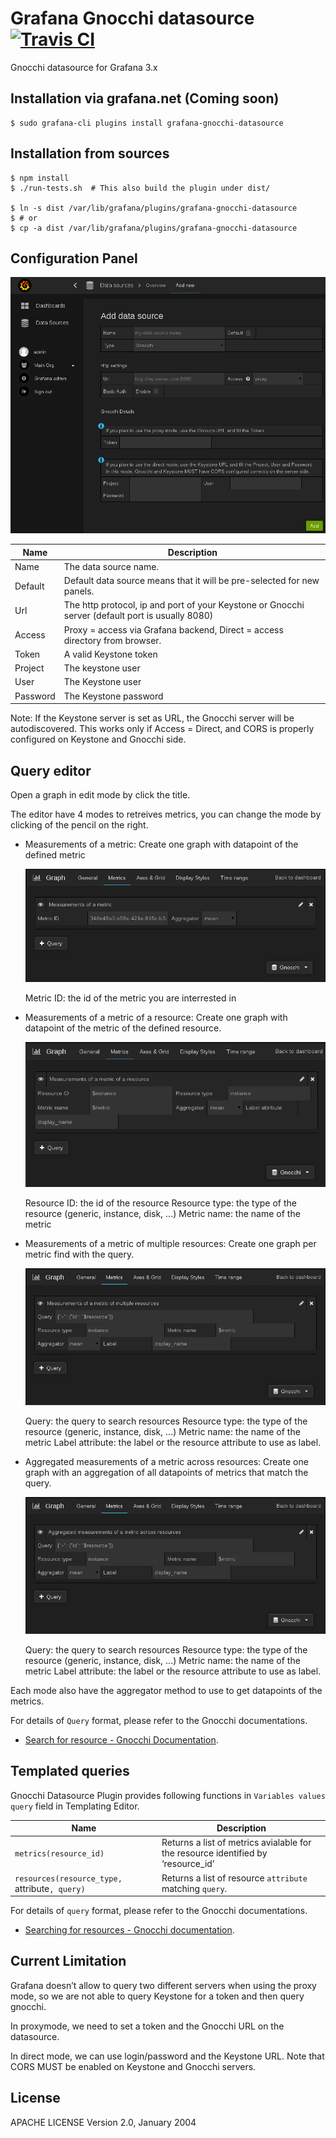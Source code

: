 # Grafana Gnocchi datasource [![Travis CI](https://travis-ci.org/sileht/grafana-gnocchi-datasource.png?branch=master)](https://travis-ci.org/sileht/grafana-gnocchi-datasource)

Gnocchi datasource for Grafana 3.x

## Installation via grafana.net (Coming soon)

    $ sudo grafana-cli plugins install grafana-gnocchi-datasource


## Installation from sources

    $ npm install
    $ ./run-tests.sh  # This also build the plugin under dist/

    $ ln -s dist /var/lib/grafana/plugins/grafana-gnocchi-datasource
    $ # or
    $ cp -a dist /var/lib/grafana/plugins/grafana-gnocchi-datasource


## Configuration Panel

![](docs/add_datasource_gnocchi.png)

Name | Description
------------ | -------------
Name | The data source name.
Default | Default data source means that it will be pre-selected for new panels.
Url | The http protocol, ip and port of your Keystone or Gnocchi server (default port is usually 8080)
Access | Proxy = access via Grafana backend, Direct = access directory from browser.
Token | A valid Keystone token
Project | The keystone user
User | The Keystone user
Password | The Keystone password

Note: If the Keystone server is set as URL, the Gnocchi server will be autodiscovered.
This works only if Access = Direct, and CORS is properly configured on Keystone and Gnocchi side.

## Query editor

Open a graph in edit mode by click the title.

The editor have 4 modes to retreives metrics, you can change the mode by clicking of the pencil on the right.

* Measurements of a metric:
  Create one graph with datapoint of the defined metric

  ![](docs/gnocchi_query_mode1.png)

  Metric ID: the id of the metric you are interrested in

* Measurements of a metric of a resource:
  Create one graph with datapoint of the metric of the defined resource.

  ![](docs/gnocchi_query_mode2.png)

  Resource ID: the id of the resource
  Resource type: the type of the resource (generic, instance, disk, ...)
  Metric name: the name of the metric

* Measurements of a metric of multiple resources:
  Create one graph per metric find with the query.

  ![](docs/gnocchi_query_mode3.png)

  Query: the query to search resources
  Resource type: the type of the resource (generic, instance, disk, ...)
  Metric name: the name of the metric
  Label attribute: the label or the resource attribute to use as label.

* Aggregated measurements of a metric across resources:
  Create one graph with an aggregation of all datapoints of metrics that match the query.

  ![](docs/gnocchi_query_mode4.png)

  Query: the query to search resources
  Resource type: the type of the resource (generic, instance, disk, ...)
  Metric name: the name of the metric
  Label attribute: the label or the resource attribute to use as label.

Each mode also have the aggregator method to use to get datapoints of the metrics.

For details of `Query` format, please refer to the Gnocchi documentations.

- [Search for resource - Gnocchi Documentation](http://docs.openstack.org/developer/gnocchi/rest.html#searching-for-resources).

## Templated queries

Gnocchi Datasource Plugin provides following functions in `Variables values query` field in Templating Editor.

Name | Description
| ------- | --------|
`metrics(resource_id)`  | Returns a list of metrics avialable for the resource identified by ‘resource_id’
`resources(resource_type, `attribute`, query)` | Returns a list of resource `attribute` matching `query`.

For details of `query` format, please refer to the Gnocchi documentations.

- [Searching for resources - Gnocchi documentation](http://docs.openstack.org/developer/gnocchi/rest.html#searching-for-resources).

## Current Limitation

Grafana doesn’t allow to query two different servers when using the proxy mode,
so we are not able to query Keystone for a token and then query gnocchi.

In proxymode, we need to set a token and the Gnocchi URL on the datasource.

In direct mode, we can use login/password and the Keystone URL.
Note that CORS MUST be enabled on Keystone and Gnocchi servers.

## License

APACHE LICENSE Version 2.0, January 2004
